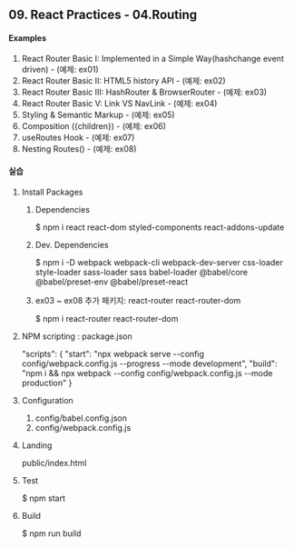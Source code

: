 ## 09. React Practices - 04.Routing


#### Examples
1. React Router Basic I: Implemented in a Simple Way(hashchange event driven) - (예제: ex01)
2. React Router Basic II: HTML5 history API - (예제: ex02)
3. React Router Basic III: HashRouter & BrowserRouter - (예제: ex03)
4. React Router Basic V: Link VS NavLink - (예제: ex04)
5. Styling & Semantic Markup - (예제: ex05)
6. Composition ({children}) - (예제: ex06)
7. useRoutes Hook - (예제: ex07)
8. Nesting Routes(<Outlet/>) - (예제: ex08)


#### 실습
1. Install Packages
   
   1) Dependencies

        $ npm i react react-dom styled-components react-addons-update
   
   2) Dev. Dependencies
        
        $ npm i -D webpack webpack-cli webpack-dev-server css-loader style-loader sass-loader sass babel-loader @babel/core @babel/preset-env @babel/preset-react
   
   3) ex03 ~ ex08 추가 패키지: react-router react-router-dom

        $ npm i react-router react-router-dom


2. NPM scripting : package.json

    "scripts": {
        "start": "npx webpack serve --config config/webpack.config.js --progress --mode development",
        "build": "npm i && npx webpack --config config/webpack.config.js --mode production"
    } 


3. Configuration

    1) config/babel.config.json
    2) config/webpack.config.js


4. Landing

    public/index.html


5. Test

    $ npm start


6. Build

    $ npm run build 
